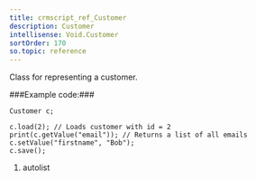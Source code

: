 ```yaml
---
title: crmscript_ref_Customer
description: Customer
intellisense: Void.Customer
sortOrder: 170
so.topic: reference
---
```



Class for representing a customer.




###Example code:###


    Customer c;
    
    c.load(2); // Loads customer with id = 2
    print(c.getValue("email")); // Returns a list of all emails
    c.setValue("firstname", "Bob");
    c.save();




1. autolist

